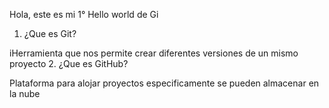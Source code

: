 Hola, este es mi 1° Hello world de Gi
1. ¿Que es Git?

iHerramienta que nos permite crear diferentes versiones de un mismo proyecto
2. ¿Que es GitHub?

Plataforma para alojar proyectos especificamente se pueden almacenar en la nube


